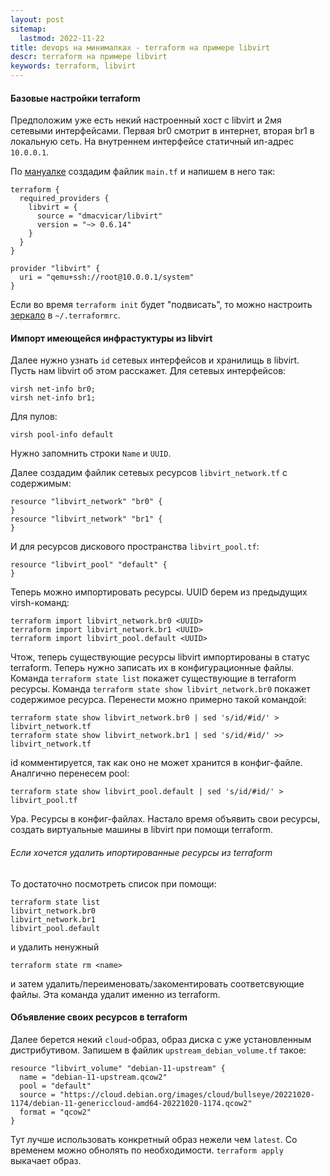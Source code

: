 ```yaml
---
layout: post
sitemap:
  lastmod: 2022-11-22
title: devops на минималках - terraform на примере libvirt
descr: terraform на примере libvirt
keywords: terraform, libvirt
---
```


#### Базовые настройки terraform

Предположим уже есть некий настроенный хост с libvirt и 2мя сетевыми интерфейсами.
Первая br0 смотрит в интернет, вторая br1 в локальную сеть.
На внутреннем интерфейсе статичный ип-адрес `10.0.0.1`.

По [мануалке](https://github.com/dmacvicar/terraform-provider-libvirt/blob/main/README.md)
создадим файлик `main.tf` и напишем в него так:

```
terraform {
  required_providers {
    libvirt = {
      source = "dmacvicar/libvirt"
      version = "~> 0.6.14"
    }
  }
}

provider "libvirt" {
  uri = "qemu+ssh://root@10.0.0.1/system"
}
```

Если во время `terraform init` будет "подвисать", то можно настроить 
[зеркало](https://cloud.yandex.ru/docs/tutorials/infrastructure-management/terraform-quickstart#configure-provider)
в `~/.terraformrc`.

#### Импорт имеющейся инфрастуктуры из libvirt

Далее нужно узнать `id` сетевых интерфейсов и хранилищь в libvirt. Пусть нам libvirt об этом расскажет.
Для сетевых интерфейсов:
```
virsh net-info br0;
virsh net-info br1;
```
Для пулов:
```
virsh pool-info default
```
Нужно запомнить строки `Name` и `UUID`.

Далее создадим файлик сетевых ресурсов `libvirt_network.tf` с содержимым:
```
resource "libvirt_network" "br0" {
}
resource "libvirt_network" "br1" {
}
```

И для ресурсов дискового пространства `libvirt_pool.tf`:
```
resource "libvirt_pool" "default" {
}
```

Теперь можно импортировать ресурсы. UUID берем из предыдущих virsh-команд:
```
terraform import libvirt_network.br0 <UUID>
terraform import libvirt_network.br1 <UUID>
terraform import libvirt_pool.default <UUID>
```

Чтож, теперь существующие ресурсы libvirt импортированы в статус terraform.
Теперь нужно записать их в конфигурационные файлы.
Команда `terraform state list` покажет существующие в terraform ресурсы.
Команда `terraform state show libvirt_network.br0` покажет содержимое ресурса.
Перенести можно примерно такой командой:
```
terraform state show libvirt_network.br0 | sed 's/id/#id/' > libvirt_network.tf
terraform state show libvirt_network.br1 | sed 's/id/#id/' >> libvirt_network.tf
```

id комментируется, так как оно не может хранится в конфиг-файле.
Аналгично перенесем pool: 
```
terraform state show libvirt_pool.default | sed 's/id/#id/' > libvirt_pool.tf
```

Ура. Ресурсы в конфиг-файлах.
Настало время объявить свои ресурсы, создать виртуальные машины в libvirt при помощи terraform.

###### Если хочется удалить ипортированные ресурсы из terraform
То достаточно посмотреть список при помощи: 
```
terraform state list
libvirt_network.br0
libvirt_network.br1
libvirt_pool.default
``` 

и удалить ненужный
```
terraform state rm <name>
```

и затем удалить/переименовать/закоментировать соответсвующие файлы. Эта команда удалит именно из terraform.

#### Объявление своих ресурсов в terraform
Далее берется некий `cloud`-образ, образ диска с уже установленным дистрибутивом.
Запишем в файлик `upstream_debian_volume.tf` такое:
```
resource "libvirt_volume" "debian-11-upstream" {
  name = "debian-11-upstream.qcow2"
  pool = "default"
  source = "https://cloud.debian.org/images/cloud/bullseye/20221020-1174/debian-11-genericcloud-amd64-20221020-1174.qcow2"
  format = "qcow2"
}
```

Тут лучше использовать конкретный образ нежели чем `latest`. Со временем можно обнолять по необходимости.
`terraform apply` выкачает образ.
